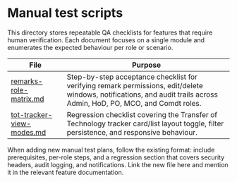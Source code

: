 # Manual test scripts

This directory stores repeatable QA checklists for features that require human verification. Each document focuses on a single module and enumerates the expected behaviour per role or scenario.

| File | Purpose |
| --- | --- |
| [remarks-role-matrix.md](remarks-role-matrix.md) | Step-by-step acceptance checklist for verifying remark permissions, edit/delete windows, notifications, and audit trails across Admin, HoD, PO, MCO, and Comdt roles. |
| [tot-tracker-view-modes.md](tot-tracker-view-modes.md) | Regression checklist covering the Transfer of Technology tracker card/list layout toggle, filter persistence, and responsive behaviour. |

When adding new manual test plans, follow the existing format: include prerequisites, per-role steps, and a regression section that covers security headers, audit logging, and notifications. Link the new file here and mention it in the relevant feature documentation.
